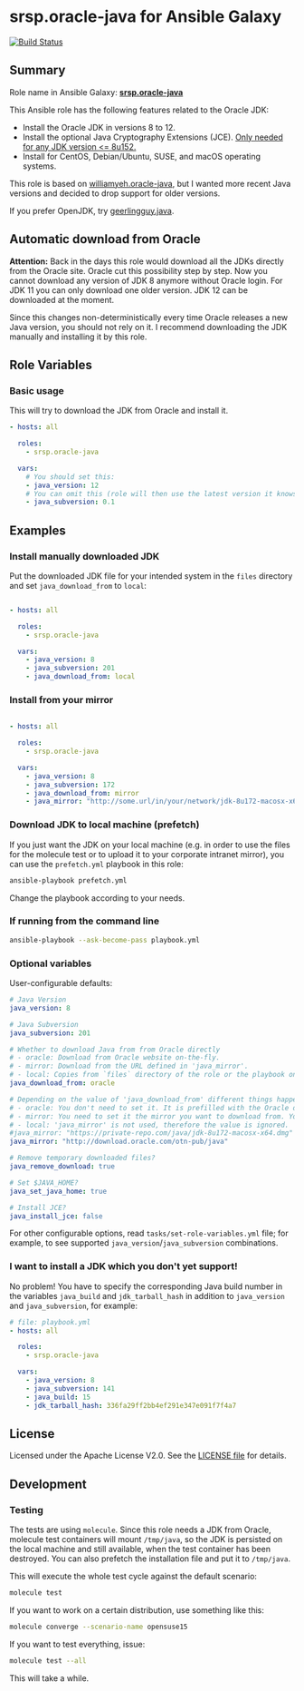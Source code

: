 # srsp.oracle-java for Ansible Galaxy

[![Build Status](https://travis-ci.org/srsp/ansible-oracle-java.svg?branch=master)](https://travis-ci.org/srsp/ansible-oracle-java) 

## Summary

Role name in Ansible Galaxy: **[srsp.oracle-java](https://galaxy.ansible.com/srsp/oracle-java/)**

This Ansible role has the following features related to the Oracle JDK:

 - Install the Oracle JDK in versions 8 to 12.
 - Install the optional Java Cryptography Extensions (JCE). [Only needed for any JDK version <= 8u152.](https://bugs.java.com/view_bug.do?bug_id=JDK-8170157)
 - Install for CentOS, Debian/Ubuntu, SUSE, and macOS operating systems.
 
This role is based on [williamyeh.oracle-java](https://github.com/William-Yeh/ansible-oracle-java), but I wanted more recent Java versions and decided to drop support for older versions.

If you prefer OpenJDK, try [geerlingguy.java](https://galaxy.ansible.com/geerlingguy/java/).

## Automatic download from Oracle
**Attention:** Back in the days this role would download all the JDKs directly from the Oracle site. Oracle cut this possibility step by step. Now you cannot download any version of JDK 8 anymore without Oracle login. For JDK 11 you can only download one older version. JDK 12 can be downloaded at the moment. 

Since this changes non-deterministically every time Oracle releases a new Java version, you should not rely on it. I recommend downloading the JDK manually and installing it by this role. 

## Role Variables

### Basic usage

This will try to download the JDK from Oracle and install it.

```yaml
- hosts: all

  roles:
    - srsp.oracle-java

  vars:
    # You should set this:
    - java_version: 12
    # You can omit this (role will then use the latest version it knows):
    - java_subversion: 0.1
```


## Examples

### Install manually downloaded JDK

Put the downloaded JDK file for your intended system in the `files` directory and set `java_download_from` to `local`:

```yaml

- hosts: all

  roles:
    - srsp.oracle-java

  vars:
    - java_version: 8
    - java_subversion: 201
    - java_download_from: local
```

### Install from your mirror

```yaml

- hosts: all

  roles:
    - srsp.oracle-java

  vars:
    - java_version: 8
    - java_subversion: 172
    - java_download_from: mirror
    - java_mirror: "http://some.url/in/your/network/jdk-8u172-macosx-x64.dmg"
```

### Download JDK to local machine (prefetch)

If you just want the JDK on your local machine (e.g. in order to use the files for the 
molecule test or to upload it to your corporate intranet mirror), you can use the 
`prefetch.yml` playbook in this role:

```bash
ansible-playbook prefetch.yml
```

Change the playbook according to your needs.

### If running from the command line

```bash
ansible-playbook --ask-become-pass playbook.yml
```

### Optional variables

User-configurable defaults:

```yaml
# Java Version
java_version: 8

# Java Subversion
java_subversion: 201

# Whether to download Java from from Oracle directly
# - oracle: Download from Oracle website on-the-fly.
# - mirror: Download from the URL defined in 'java_mirror'.
# - local: Copies from `files` directory of the role or the playbook on the control machine.
java_download_from: oracle

# Depending on the value of 'java_download_from' different things happen here:
# - oracle: You don't need to set it. It is prefilled with the Oracle download mirror.
# - mirror: You need to set it the mirror you want to download from. You need to set the complete URL including the file, like in the example below. If you also want the JCE, you need to set 'jce_zip_url' as well.
# - local: 'java_mirror' is not used, therefore the value is ignored.
#java_mirror: "https://private-repo.com/java/jdk-8u172-macosx-x64.dmg"
java_mirror: "http://download.oracle.com/otn-pub/java"

# Remove temporary downloaded files?
java_remove_download: true

# Set $JAVA_HOME?
java_set_java_home: true

# Install JCE?
java_install_jce: false
```

For other configurable options, read `tasks/set-role-variables.yml` file; for example, to see supported `java_version`/`java_subversion` combinations.

### I want to install a JDK which you don't yet support!

No problem! You have to specify the corresponding Java build number in the variables `java_build` and `jdk_tarball_hash` in addition to `java_version` and `java_subversion`, for example:

```yaml
# file: playbook.yml
- hosts: all

  roles:
    - srsp.oracle-java

  vars:
    - java_version: 8
    - java_subversion: 141
    - java_build: 15
    - jdk_tarball_hash: 336fa29ff2bb4ef291e347e091f7f4a7
```

## License

Licensed under the Apache License V2.0. See the [LICENSE file](LICENSE) for details.

## Development

### Testing

The tests are using `molecule`. Since this role needs a JDK from Oracle, molecule test
containers will mount `/tmp/java`, so the JDK is persisted on the local machine and still
available, when the test container has been destroyed. You can also prefetch the installation file 
and put it to `/tmp/java`.

 This will execute the whole test cycle against the default scenario:

```bash
molecule test
```

If you want to work on a certain distribution, use something like this:

```bash
molecule converge --scenario-name opensuse15
```

If you want to test everything, issue:

```bash
molecule test --all
```

This will take a while.